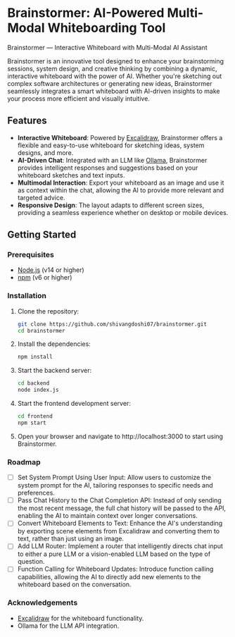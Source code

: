 # Brainstormer: AI-Powered Multi-Modal Whiteboarding Tool
Brainstormer — Interactive Whiteboard with Multi-Modal AI Assistant

Brainstormer is an innovative tool designed to enhance your brainstorming sessions, system design, and creative thinking by combining a dynamic, interactive whiteboard with the power of AI. Whether you're sketching out complex software architectures or generating new ideas, Brainstormer seamlessly integrates a smart whiteboard with AI-driven insights to make your process more efficient and visually intuitive.

## Features

- **Interactive Whiteboard**: Powered by [Excalidraw](https://excalidraw.com/), Brainstormer offers a flexible and easy-to-use whiteboard for sketching ideas, system designs, and more.
- **AI-Driven Chat**: Integrated with an LLM like [Ollama](https://ollama.com/), Brainstormer provides intelligent responses and suggestions based on your whiteboard sketches and text inputs.
- **Multimodal Interaction**: Export your whiteboard as an image and use it as context within the chat, allowing the AI to provide more relevant and targeted advice.
- **Responsive Design**: The layout adapts to different screen sizes, providing a seamless experience whether on desktop or mobile devices.

## Getting Started

### Prerequisites

- [Node.js](https://nodejs.org/) (v14 or higher)
- [npm](https://www.npmjs.com/) (v6 or higher)

### Installation

1. Clone the repository:
   ```bash
   git clone https://github.com/shivangdoshi07/brainstormer.git
   cd brainstormer
   ```

2. Install the dependencies:
    ```bash
    npm install
    ```
3. Start the backend server:
    ```bash
    cd backend
    node index.js
    ```
4. Start the frontend development server:
    ```bash
    cd frontend
    npm start
    ```
5. Open your browser and navigate to http://localhost:3000 to start using Brainstormer.

### Roadmap
- [ ] Set System Prompt Using User Input: Allow users to customize the system prompt for the AI, tailoring responses to specific needs and preferences.
- [ ] Pass Chat History to the Chat Completion API: Instead of only sending the most recent message, the full chat history will be passed to the API, enabling the AI to maintain context over longer conversations.
- [ ] Convert Whiteboard Elements to Text: Enhance the AI's understanding by exporting scene elements from Excalidraw and converting them to text, rather than just using an image.
- [ ] Add LLM Router: Implement a router that intelligently directs chat input to either a pure LLM or a vision-enabled LLM based on the type of question.
- [ ] Function Calling for Whiteboard Updates: Introduce function calling capabilities, allowing the AI to directly add new elements to the whiteboard based on the conversation.

### Acknowledgements
* [Excalidraw](https://excalidraw.com/) for the whiteboard functionality.
* Ollama for the LLM API integration.
